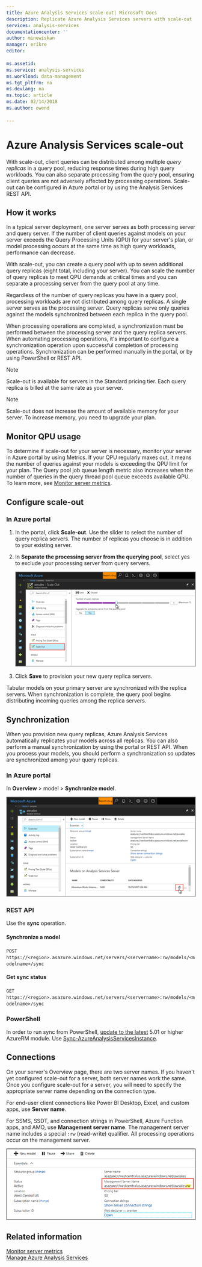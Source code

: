 ```yaml
---
title: Azure Analysis Services scale-out| Microsoft Docs
description: Replicate Azure Analysis Services servers with scale-out
services: analysis-services
documentationcenter: ''
author: minewiskan
manager: erikre
editor: 

ms.assetid: 
ms.service: analysis-services
ms.workload: data-management
ms.tgt_pltfrm: na
ms.devlang: na
ms.topic: article
ms.date: 02/14/2018
ms.author: owend

---
```

# Azure Analysis Services scale-out

With scale-out, client queries can be distributed among multiple *query replicas* in a query pool, reducing response times during high query workloads. You can also separate processing from the query pool, ensuring client queries are not adversely affected by processing operations. Scale-out can be configured in Azure portal or by using the Analysis Services REST API.

## How it works

In a typical server deployment, one server serves as both processing server and query server. If the number of client queries against models on your server exceeds the Query Processing Units (QPU) for your server's plan, or model processing occurs at the same time as high query workloads, performance can decrease. 

With scale-out, you can create a query pool with up to seven additional query replicas (eight total, including your server). You can scale the number of query replicas to meet QPU demands at critical times and you can separate a processing server from the query pool at any time. 

Regardless of the number of query replicas you have in a query pool, processing workloads are not distributed among query replicas. A single server serves as the processing server. Query replicas serve only queries against the models synchronized between each replica in the query pool. 

When processing operations are completed, a synchronization must be performed between the processing server and the query replica servers. When automating processing operations, it's important to configure a synchronization operation upon successful completion of processing operations. Synchronization can be performed manually in the portal, or by using PowerShell or REST API.

> [!NOTE]
> Scale-out is available for servers in the Standard pricing tier. Each query replica is billed at the same rate as your server.

> [!NOTE]
> Scale-out does not increase the amount of available memory for your server. To increase memory, you need to upgrade your plan.

## Monitor QPU usage

 To determine if scale-out for your server is necessary, monitor your server in Azure portal by using Metrics. If your QPU regularly maxes out, it means the number of queries against your models is exceeding the QPU limit for your plan. The Query pool job queue length metric also increases when the number of queries in the query thread pool queue exceeds available QPU. To learn more, see [Monitor server metrics](analysis-services-monitor.md).

## Configure scale-out

### In Azure portal

1. In the portal, click **Scale-out**. Use the slider to select the number of query replica servers. The number of replicas you choose is in addition to your existing server.

2. In **Separate the processing server from the querying pool**, select yes to exclude your processing server from query servers.

   ![Scale-out slider](media/analysis-services-scale-out/aas-scale-out-slider.png)

3. Click **Save** to provision your new query replica servers. 

Tabular models on your primary server are synchronized with the replica servers. When synchronization is complete, the query pool begins distributing incoming queries among the replica servers. 


## Synchronization 

When you provision new query replicas, Azure Analysis Services automatically replicates your models across all replicas. You can also perform a manual synchronization by using the portal or REST API. When you process your models, you should perform a synchronization so updates are synchronized among your query replicas.

### In Azure portal

In **Overview** > model > **Synchronize model**.

![Scale-out slider](media/analysis-services-scale-out/aas-scale-out-sync.png)

### REST API
Use the **sync** operation.

#### Synchronize a model   
`POST https://<region>.asazure.windows.net/servers/<servername>:rw/models/<modelname>/sync`

#### Get sync status  
`GET https://<region>.asazure.windows.net/servers/<servername>:rw/models/<modelname>/sync`

### PowerShell
In order to run sync from PowerShell, [update to the latest](https://github.com/Azure/azure-powershell/releases) 5.01 or higher AzureRM module. Use [Sync-AzureAnalysisServicesInstance](https://docs.microsoft.com/powershell/module/azurerm.analysisservices/sync-azureanalysisservicesinstance).

## Connections

On your server's Overview page, there are two server names. If you haven't yet configured scale-out for a server, both server names work the same. Once you configure scale-out for a server, you will need to specify the appropriate server name depending on the connection type. 

For end-user client connections like Power BI Desktop, Excel, and custom apps, use **Server name**. 

For SSMS, SSDT, and connection strings in PowerShell, Azure Function apps, and AMO, use **Management server name**. The management server name includes a special `:rw` (read-write) qualifier. All processing operations occur on the management server.

![Server names](media/analysis-services-scale-out/aas-scale-out-name.png)

## Related information

[Monitor server metrics](analysis-services-monitor.md)   
[Manage Azure Analysis Services](analysis-services-manage.md) 


